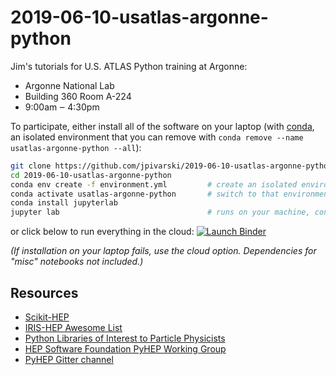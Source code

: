 # 2019-06-10-usatlas-argonne-python

Jim's tutorials for U.S. ATLAS Python training at Argonne:

   * Argonne National Lab
   * Building 360 Room A-224
   * 9:00am ‒ 4:30pm

To participate, either install all of the software on your laptop (with [conda](https://docs.conda.io/en/latest/miniconda.html), an isolated environment that you can remove with `conda remove --name usatlas-argonne-python --all`):

```bash
git clone https://github.com/jpivarski/2019-06-10-usatlas-argonne-python.git
cd 2019-06-10-usatlas-argonne-python
conda env create -f environment.yml         # create an isolated environment and install everything
conda activate usatlas-argonne-python       # switch to that environment (maybe "source activate...")
conda install jupyterlab
jupyter lab                                 # runs on your machine, controlled by your web browser
```

or click below to run everything in the cloud: [![Launch Binder](https://mybinder.org/badge_logo.svg)](https://mybinder.org/v2/gh/jpivarski/2019-06-10-usatlas-argonne-python/1.4?urlpath=lab)

_(If installation on your laptop fails, use the cloud option. Dependencies for "misc" notebooks not included.)_

## Resources

   * [Scikit-HEP](http://scikit-hep.org/)
   * [IRIS-HEP Awesome List](https://github.com/iris-hep/awesome-hep#awesome-hep)
   * [Python Libraries of Interest to Particle Physicists](https://github.com/hsf-training/PyHEP-resources#python-libraries-of-interest-to-particle-physics)
   * [HEP Software Foundation PyHEP Working Group](https://hepsoftwarefoundation.org/workinggroups/pyhep.html)
   * [PyHEP Gitter channel](https://gitter.im/HSF/PyHEP)
